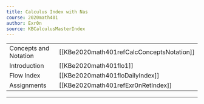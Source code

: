 ```yaml
---
title: Calculus Index with Nas
course: 2020math401
author: Exr0n
source: KBCalculusMasterIndex
---
```


| | |
|-|-|
Concepts and Notation | [[KBe2020math401refCalcConceptsNotation]]
Introduction | [[KBe2020math401flo1]]
Flow Index | [[KBe2020math401floDailyIndex]]
Assignments | [[KBe2020math401refExr0nRetIndex]]

---